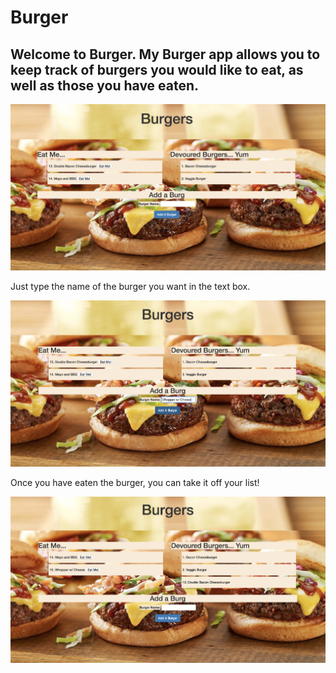 # Burger

## Welcome to Burger. My Burger app allows you to keep track of burgers you would like to eat, as well as those you have eaten.

![startBurger](public/assets/img/startBurger.png)

Just type the name of the burger you want in the text box.

![addBurger](public/assets/img/addBurger.png)

Once you have eaten the burger, you can take it off your list!

![eatBurger](public/assets/img/eatBurger.png)

